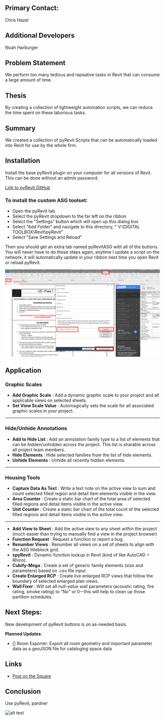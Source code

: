 ## Primary Contact:
Chris Hazel

## Additional Developers
Noah Harburger

## Problem Statement
We perform too many tedious and repeative tasks in Revit that can consume a large amount of time.

## Thesis
By creating a collection of lightweight automation scripts, we can reduce the time spent on these laborious tasks.

## Summary
We created a collection of pyRevit Scripts that can be automatically loaded into Revit for use by the whole firm.

## Installation
Install the base pyRevit plugin on your computer for all versions of Revit. This can be done without an admin password. 

[Link to pyRevit GitHub](https://github.com/pyrevitlabs/pyRevit/releases/tag/v4.8.16.24121%2B2117)

### To install the custom ASG toolset:

- Open the pyRevit tab
- Select the pyRevit dropdown to the far left on the ribbon
- Select the "Settings" button which will open up this dialog box
- Select "Add Folder" and navigate to this directory, " V:\DIGITAL TOOLBOX\Revit\pyRevit"
- Select "Save Settings and Reload"

Then you should get an extra tab named pyRevitASG with all of the buttons. You will never have to do these steps again; anytime I update a script on the network, it will automatically update in your ribbon next time you open Revit or reload pyRevit.

![alt text](assets/02.0-pyRevit-Automations/image.png)

## Application
### Graphic Scales
- **Add Graphic Scale** : Add a dynamic graphic scale to your project and all applicable views on selected sheets. 
- **Set View Scale Value** :  Automagically sets the scale for all associated graphic scales in your project.
---
### Hide/Unhide Annotations
- **Add to Hide List** : Add an annotation family type to a list of elements that can be hidden/unhidden across the project. This list is sharable across all project team members. 
- **Hide Elements** : Hide selected families from the list of hide elements.
- **Unhide Elements** : Unhide all recently hidden elements. 
---
### Housing Tools
- **Capture Data As Text** : Write a text note on the active view to sum and count selected filled region and detail item elements visible in the view. 
- **Area Counter** : Create a static bar chart of the total area of selected filled regions and detail items visible in the active view. 
- **Unit Counter** : Create a static bar chart of the total count of the selected filled regions and detail items visible in the active view. 
---
- **Add View to Sheet** : Add the active view to any sheet within the project (much easier than trying to manually find a view in the project browser)
- **Function Request** : Request a function or report a bug. 
- **Renumber Views** : Renumber all views on a set of sheets to align with the ASG titleblock grid. 
- **spyRevit** : Dynamic function lookup in Revit (kind of like AutoCAD + Rhino).
- **Cubify-Mega** : Create a set of generic family elements (size and parameters) based on .csv file input.
- **Create Enlarged RCP** : Create live enlarged RCP views that follow the boundary of selected enlarged plan views. 
- **Wall Fixer** : Will set all *null-value* wall parameters (acoustic rating, fire rating, smoke rating) to "No" or 0--this will help to clean up those partition schedules. 

## Next Steps:
New development of pyRevit buttons is on as-needed basis. 

**Planned Updates**:
- [] Room Exporter: Export all room geometry and important parameter data as a geoJSON file for cataloging space data


## Links

- [Post on the Square](https://thesquare.ayerssaintgross.com/_layouts/15/Updates/ViewPost.aspx?ItemID=36145)

## Conclusion
Use pyRevit, pardner

![alt text](assets/02.0-Revit-Automation-with-pyRevit/image-1.png)